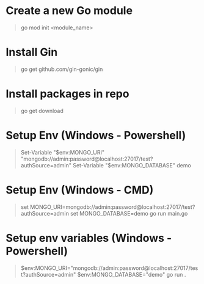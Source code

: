 # Create a new Go module
> go mod init <module_name>

# Install Gin
> go get github.com/gin-gonic/gin

# Install packages in repo
> go get download

# Setup Env (Windows - Powershell)
> Set-Variable "$env:MONGO_URI" "mongodb://admin:password@localhost:27017/test?authSource=admin"
> Set-Variable "$env:MONGO_DATABASE" demo

# Setup Env (Windows - CMD)
> set MONGO_URI=mongodb://admin:password@localhost:27017/test?authSource=admin
> set MONGO_DATABASE=demo
> go run main.go 

# Setup env variables (Windows - Powershell)
> $env:MONGO_URI="mongodb://admin:password@localhost:27017/test?authSource=admin"
> $env:MONGO_DATABASE="demo"
> go run . 